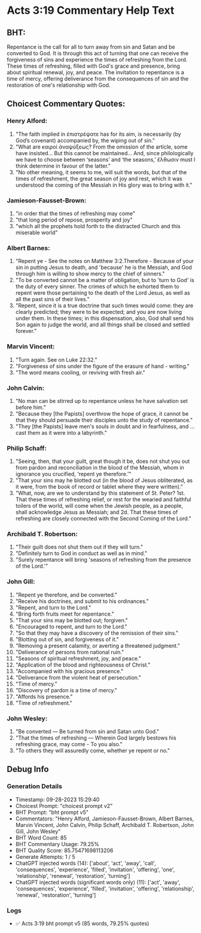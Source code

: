 # Acts 3:19 Commentary Help Text

## BHT:
Repentance is the call for all to turn away from sin and Satan and be converted to God. It is through this act of turning that one can receive the forgiveness of sins and experience the times of refreshing from the Lord. These times of refreshing, filled with God's grace and presence, bring about spiritual renewal, joy, and peace. The invitation to repentance is a time of mercy, offering deliverance from the consequences of sin and the restoration of one's relationship with God.

## Choicest Commentary Quotes:
### Henry Alford:
1. "The faith implied in ἐπιστρέψατε has for its aim, is necessarily (by God’s covenant) accompanied by, the wiping out of sin."
2. "What are καιροὶ ἀναψύξεως? From the omission of the article, some have insisted... But this cannot be maintained... And, since philologically we have to choose between ‘seasons’ and ‘the seasons,’ ἔλθωσιν must I think determine in favour of the latter."
3. "No other meaning, it seems to me, will suit the words, but that of the times of refreshment, the great season of joy and rest, which it was understood the coming of the Messiah in His glory was to bring with it."

### Jamieson-Fausset-Brown:
1. "in order that the times of refreshing may come"
2. "that long period of repose, prosperity and joy"
3. "which all the prophets hold forth to the distracted Church and this miserable world"

### Albert Barnes:
1. "Repent ye - See the notes on Matthew 3:2.Therefore - Because of your sin in putting Jesus to death, and 'because' he is the Messiah, and God through him is willing to show mercy to the chief of sinners." 
2. "To be converted cannot be a matter of obligation, but to 'turn to God' is the duty of every sinner. The crimes of which he exhorted them to repent were those pertaining to the death of the Lord Jesus, as well as all the past sins of their lives."
3. "Repent, since it is a true doctrine that such times would come: they are clearly predicted; they were to be expected; and you are now living under them. In these times; in this dispensation, also, God shall send his Son again to judge the world, and all things shall be closed and settled forever."

### Marvin Vincent:
1. "Turn again. See on Luke 22:32."
2. "Forgiveness of sins under the figure of the erasure of hand - writing."
3. "The word means cooling, or reviving with fresh air."

### John Calvin:
1. "No man can be stirred up to repentance unless he have salvation set before him."
2. "Because they [the Papists] overthrow the hope of grace, it cannot be that they should persuade their disciples unto the study of repentance."
3. "They [the Papists] leave men's souls in doubt and in fearfulness, and ... cast them as it were into a labyrinth."

### Philip Schaff:
1. "Seeing, then, that your guilt, great though it be, does not shut you out from pardon and reconciliation in the blood of the Messiah, whom in ignorance you crucified, ‘repent ye therefore.’"
2. "That your sins may he blotted out (in the blood of Jesus obliterated, as it were, from the book of record or tablet where they were written)."
3. "What, now, are we to understand by this statement of St. Peter? 1st. That these times of refreshing relief, or rest for the wearied and faithful toilers of the world, will come when the Jewish people, as a people, shall acknowledge Jesus as Messiah; and 2d. That these times of refreshing are closely connected with the Second Coming of the Lord."

### Archibald T. Robertson:
1. "Their guilt does not shut them out if they will turn." 
2. "Definitely turn to God in conduct as well as in mind." 
3. "Surely repentance will bring 'seasons of refreshing from the presence of the Lord.'"

### John Gill:
1. "Repent ye therefore, and be converted."
2. "Receive his doctrines, and submit to his ordinances."
3. "Repent, and turn to the Lord."
4. "Bring forth fruits meet for repentance."
5. "That your sins may be blotted out; forgiven."
6. "Encouraged to repent, and turn to the Lord."
7. "So that they may have a discovery of the remission of their sins."
8. "Blotting out of sin, and forgiveness of it."
9. "Removing a present calamity, or averting a threatened judgment."
10. "Deliverance of persons from national ruin."
11. "Seasons of spiritual refreshment, joy, and peace."
12. "Application of the blood and righteousness of Christ."
13. "Accompanied with his gracious presence."
14. "Deliverance from the violent heat of persecution."
15. "Time of mercy."
16. "Discovery of pardon is a time of mercy."
17. "Affords his presence."
18. "Time of refreshment."

### John Wesley:
1. "Be converted — Be turned from sin and Satan unto God."
2. "That the times of refreshing — Wherein God largely bestows his refreshing grace, may come - To you also."
3. "To others they will assuredly come, whether ye repent or no."


## Debug Info
### Generation Details
- Timestamp: 09-28-2023 15:29:40
- Choicest Prompt: "choicest prompt v2"
- BHT Prompt: "bht prompt v5"
- Commentators: "Henry Alford, Jamieson-Fausset-Brown, Albert Barnes, Marvin Vincent, John Calvin, Philip Schaff, Archibald T. Robertson, John Gill, John Wesley"
- BHT Word Count: 85
- BHT Commentary Usage: 79.25%
- BHT Quality Score: 85.75471698113206
- Generate Attempts: 1 / 5
- ChatGPT injected words (14):
	['about', 'act', 'away', 'call', 'consequences', 'experience', 'filled', 'invitation', 'offering', 'one', 'relationship', 'renewal', 'restoration', 'turning']
- ChatGPT injected words (significant words only) (11):
	['act', 'away', 'consequences', 'experience', 'filled', 'invitation', 'offering', 'relationship', 'renewal', 'restoration', 'turning']

### Logs
- ✅ Acts 3:19 bht prompt v5 (85 words, 79.25% quotes)